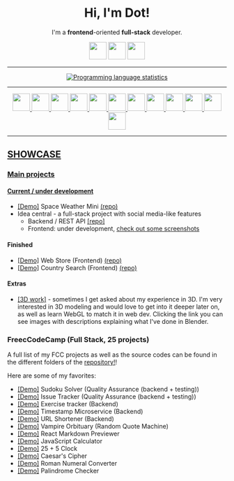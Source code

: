 <h1 align="center"> Hi, I'm Dot! </h1>
<p align="center">I'm a <b>frontend</b>-oriented <b>full-stack</b> developer.</p>

<p align="center">
  <a href="https://www.linkedin.com/in/dora-sukolova-94420821b/">
  <img src="https://img.shields.io/badge/linkedin-%230077B5.svg?&style=for-the-badge&logo=linkedin&logoColor=white" height=40></a>
  <a href="https://codepen.io/d-o-t">
  <img src="https://img.shields.io/badge/codepen-%230077B5.svg?&style=for-the-badge&logo=codepen&logoColor=white" height=40></a>
  <a href="https://replit.com/@d-0-t/">
  <img src="https://img.shields.io/badge/replit-%230077B5.svg?&style=for-the-badge&logo=replit&logoColor=white" height=40></a>
  </a>
</p>

-----

<div align="center">
  <a href="https://github.com/anuraghazra/github-readme-stats" target="_blank">
  <img src="https://github-readme-stats.vercel.app/api/top-langs/?username=d-0-t&layout=compact" alt="Programming language statistics">
</div>

-----

<p align="center">
  <img src="https://img.shields.io/badge/TypeScript-007ACC?style=for-the-badge&logo=typescript&logoColor=white" height=40>
  <img src="https://img.shields.io/badge/JavaScript-323330?style=for-the-badge&logo=javascript&logoColor=F7DF1E" height=40>
  <img src="https://img.shields.io/badge/Node.js-43853D?style=for-the-badge&logo=node.js&logoColor=white" height=40>
  <img src="https://img.shields.io/badge/React-20232A?style=for-the-badge&logo=react&logoColor=61DAFB" height=40>
  <img src="https://img.shields.io/badge/HTML5-E34F26?style=for-the-badge&logo=html5&logoColor=white" height=40>
  <img src="https://img.shields.io/badge/CSS3-1572B6?style=for-the-badge&logo=css3&logoColor=white" height=40>
  <img src="https://img.shields.io/badge/SASS-4EA94B?style=for-the-badge&logo=sass&logoColor=white" height=40>
  <img src="https://img.shields.io/badge/MongoDB_&_Mongoose-4EA94B?style=for-the-badge&logo=mongodb&logoColor=white" height=40>
  <img src="https://img.shields.io/badge/Mocha Chai-323330?style=for-the-badge&logo=mocha&logoColor=F7DF1E" height=40>
  <img src="https://img.shields.io/badge/Express.js-404D59?style=for-the-badge&logo=express" height=40>
  <img src="https://img.shields.io/badge/Bootstrap-563D7C?style=for-the-badge&logo=bootstrap&logoColor=white" height=40>
  <img src="https://img.shields.io/badge/Redux-593D88?style=for-the-badge&logo=redux&logoColor=white" height=40>
</p>

-----

## SHOWCASE
### Main projects
#### Current / under development
- [[Demo]](https://d-0-t.github.io/space-weather-mini/) Space Weather Mini [(repo)](https://github.com/d-0-t/space-weather-mini)
- Idea central - a full-stack project with social media-like features
  - Backend / REST API [[repo]](https://github.com/d-0-t/ideacentral-backend-api)
  - Frontend: under development, [check out some screenshots](https://imgur.com/a/o56KUaa)
#### Finished
- [[Demo]](https://d-0-t-fake-webstore.netlify.app/) Web Store (Frontend) [(repo)](https://github.com/d-0-t/integrify-webstore)
- [[Demo]](https://d-0-t-country-search.netlify.app/) Country Search (Frontend) [(repo)](https://github.com/d-0-t/integrify-countries/tree/typescript)

#### Extras
- [[3D work]](https://imgur.com/a/Xaf01eN) - sometimes I get asked about my experience in 3D. I'm very interested in 3D modeling and would love to get into it deeper later on, as well as learn WebGL to match it in web dev. Clicking the link you can see images with descriptions explaining what I've done in Blender.

### FreecCodeCamp (Full Stack, 25 projects)
A full list of my FCC projects as well as the source codes can be found in the different folders of the [repository!](https://github.com/d-0-t/fcc_projects)!

Here are some of my favorites:

- [[Demo]](https://replit.com/@d-0-t/Sudoku-Solver) Sudoku Solver (Quality Assurance (backend + testing))
- [[Demo]](https://replit.com/@d-0-t/Issue-Tracker) Issue Tracker (Quality Assurance (backend + testing))
- [[Demo]](https://replit.com/@d-0-t/Exercise-Tracker) Exercise tracker (Backend)
- [[Demo]](https://replit.com/@d-0-t/Timestamp-Microservice) Timestamp Microservice (Backend)
- [[Demo]](https://replit.com/@d-0-t/URL-Shortener) URL Shortener (Backend)
- [[Demo]](https://codepen.io/d-o-t/full/xxrjbzo) Vampire Orbituary (Random Quote Machine)
- [[Demo]](https://codepen.io/d-o-t/full/RwgJyOP) React Markdown Previewer
- [[Demo]](https://codepen.io/d-o-t/full/OJgagZj) JavaScript Calculator
- [[Demo]](https://codepen.io/d-o-t/full/oNwJqer) 25 + 5 Clock
- [[Demo]](https://codepen.io/d-o-t/pen/PoKJgxN) Caesar's Cipher
- [[Demo]](https://codepen.io/d-o-t/full/OJgdYvr) Roman Numeral Converter
- [[Demo]](https://codepen.io/d-o-t/full/Vwzdzee) Palindrome Checker
